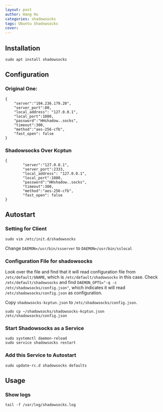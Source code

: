```yaml
---
layout: post
author: Hang Hu
categories: shadowsocks
tags: Ubuntu Shadowsocks 
cover: 
---
```


## Installation

```
sudo apt install shadowsocks
```


## Configuration


### Original One:


```
{
    "server":"104.236.179.20",
    "server_port":80,
    "local_address": "127.0.0.1",
    "local_port":1080,
    "password":"HHshadow..socks",
    "timeout":300,
    "method":"aes-256-cfb",
    "fast_open": false
}
```

### Shadowsocks Over Kcptun


```
{
	    "server":"127.0.0.1",
		"server_port":2333,
	    "local_address": "127.0.0.1",
	    "local_port":1080,
	    "password":"HHshadow..socks",
	    "timeout":300,
		"method":"aes-256-cfb",
		"fast_open": false
}
```


## Autostart


### Setting for Client


```
sudo vim /etc/init.d/shadowsocks
```

Change `DAEMON=/usr/bin/ssserver` to `DAEMON=/usr/bin/sslocal`


### Configuration File for shadowsocks


Look over the file and find that it will read configuration file from `/etc/default/$NAME`, which is `/etc/default/shadowsocks` in this case. Check `/etc/default/shadowsocks` and find `DAEMON_OPTS="-q -c /etc/shadowsocks/config.json"`, which indicates it will read `/etc/shadowsocks/config.json` as configuration.


Copy `shadowsocks-kcptun.json` to `/etc/shadowsocks/config.json`.

```
sudo cp ~/shadowsocks/shadowsocks-kcptun.json /etc/shadowsocks/config.json 
```

### Start Shadowsocks as a Service


```
sudo systemctl daemon-reload
sudo service shadowsocks restart
```


### Add this Service to Autostart


```
sudo update-rc.d shadowsocks defaults
```


## Usage


### Show logs


```
tail -f /var/log/shadowsocks.log
```







